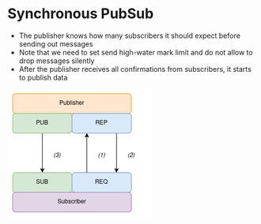 # Synchronous PubSub

- The publisher knows how many subscribers it should expect before sending out messages
- Note that we need to set send high-water mark limit and do not allow to drop messages silently
- After the publisher receives all confirmations from subscribers, it starts to publish data

![Synchronous PubSub](https://raw.githubusercontent.com/da0p/GithubPage/main/docs/assets/sync_pubsub.drawio.png)